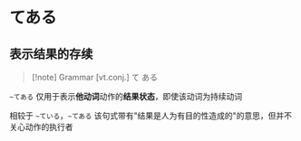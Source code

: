 # てある

## 表示结果的存续

> [!note] Grammar
> [vt.conj.] て ある

`~てある` 仅用于表示**他动词**动作的**结果状态**，即使该动词为持续动词  

相较于 `~ている`，`~てある` 该句式带有"结果是人为有目的性造成的"的意思，但并不关心动作的执行者  
